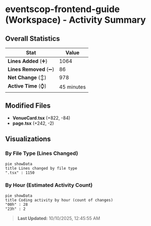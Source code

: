 # eventscop-frontend-guide (Workspace) - Activity Summary 

## Overall Statistics

| Stat                   | Value                                                             |
| ---------------------- | ----------------------------------------------------------------- |
| **Lines Added** (➕)   | 1064                                          |
| **Lines Removed** (➖) | 86                                        |
| **Net Change** (↕)    | 978                |
| **Active Time** (⌚)   | 45 minutes |


## Modified Files
- **VenueCard.tsx** (+822, -84)
- **page.tsx** (+242, -2)

## Visualizations

### By File Type (Lines Changed)

```mermaid
pie showData
title Lines changed by file type
".tsx" : 1150
```

### By Hour (Estimated Activity Count)

```mermaid
pie showData
title Coding activity by hour (count of changes)
"00h" : 28
"23h" : 2
```


> **Last Updated:** 10/10/2025, 12:45:55 AM